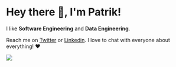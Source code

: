 # Hey there 👋, I'm Patrik!

I like **Software Engineering** and **Data Engineering**.

Reach me on [Twitter](https://twitter.com/patrikbraborec) or [Linkedin](https://www.linkedin.com/in/patrik-braborec-aa347b115/). I love to chat with everyone about everything! ❤️

![](https://komarev.com/ghpvc/?username=patrikbraborec)
